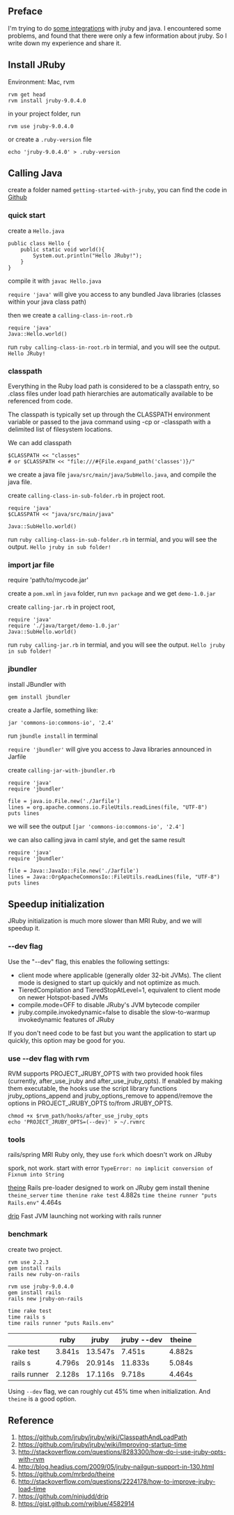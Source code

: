 ## Preface
I'm trying to do [some integrations](https://github.com/richfisher/jruby_activiti) with jruby and java. I encountered some problems, and found that there were only a few information about jruby. So I write down my experience and share it.

## Install JRuby
Environment: Mac, rvm

	rvm get head
	rvm install jruby-9.0.4.0
	
in your project folder, run
	
	rvm use jruby-9.0.4.0
	
or create a `.ruby-version` file

	echo 'jruby-9.0.4.0' > .ruby-version
	

## Calling Java
create a folder named `getting-started-with-jruby`, you can find the code in [Github](https://github.com/richfisher/getting-started-with-jruby)

### quick start
create a `Hello.java` 

	public class Hello {
		public static void world(){
			System.out.println("Hello JRuby!");
		}
	}

compile it with `javac Hello.java`

`require 'java'` will give you access to any bundled Java libraries (classes within your java class path) 

then we create a `calling-class-in-root.rb`

	require 'java'
	Java::Hello.world()

run `ruby calling-class-in-root.rb` in termial, and you will see the output. `Hello JRuby!`

### classpath
Everything in the Ruby load path is considered to be a classpath entry, so .class files under load path hierarchies are automatically available to be referenced from code.

The classpath is typically set up through the CLASSPATH environment variable or passed to the java command using -cp or -classpath with a delimited list of filesystem locations.

We can add classpath

	$CLASSPATH << "classes"
	# or $CLASSPATH << "file:///#{File.expand_path('classes')}/"


we create a java file `java/src/main/java/SubHello.java`, and compile the java file.

create `calling-class-in-sub-folder.rb` in project root.

	require 'java'
	$CLASSPATH << "java/src/main/java"

	Java::SubHello.world()

run `ruby calling-class-in-sub-folder.rb` in termial, and you will see the output. `Hello jruby in sub folder!`


### import jar file
require 'path/to/mycode.jar'

create a `pom.xml` in `java` folder, run `mvn package` and we get `demo-1.0.jar`

create `calling-jar.rb` in project root, 

	require 'java'
	require './java/target/demo-1.0.jar'
	Java::SubHello.world()

run `ruby calling-jar.rb` in termial, and you will see the output. `Hello jruby in sub folder!`


### jbundler
install JBundler with

	gem install jbundler

create a Jarfile, something like:

	jar 'commons-io:commons-io', '2.4'
	
run `jbundle install` in terminal

`require 'jbundler'` will give you access to Java libraries announced in Jarfile

create `calling-jar-with-jbundler.rb`

	require 'java'
	require 'jbundler'

	file = java.io.File.new('./Jarfile')
	lines = org.apache.commons.io.FileUtils.readLines(file, "UTF-8")
	puts lines

we will see the output `[jar 'commons-io:commons-io', '2.4']`

we can also calling java in caml style, and get the same result

	require 'java'
	require 'jbundler'
	
	file = Java::JavaIo::File.new('./Jarfile')
	lines = Java::OrgApacheCommonsIo::FileUtils.readLines(file, "UTF-8")
	puts lines

## Speedup initialization
JRuby initialization is much more slower than MRI Ruby, and we will speedup it.

### --dev flag
Use the "--dev" flag, this enables the following settings:

* client mode where applicable (generally older 32-bit JVMs). The client mode is designed to start up quickly and not optimize as much. 
* TieredCompilation and TieredStopAtLevel=1, equivalent to client mode on newer Hotspot-based JVMs
* compile.mode=OFF to disable JRuby's JVM bytecode compiler
* jruby.compile.invokedynamic=false to disable the slow-to-warmup invokedynamic features of JRuby

If you don't need code to be fast but you want the application to start up quickly, this option may be good for you.

### use --dev flag with rvm

RVM supports PROJECT_JRUBY_OPTS with two provided hook files (currently, after_use_jruby and after_use_jruby_opts). If enabled by making them executable, the hooks use the script library functions jruby_options_append and jruby_options_remove to append/remove the options in PROJECT_JRUBY_OPTS to/from JRUBY_OPTS.

	chmod +x $rvm_path/hooks/after_use_jruby_opts
	echo 'PROJECT_JRUBY_OPTS=(--dev)' > ~/.rvmrc

### tools
rails/spring MRI Ruby only, they use `fork` which doesn't work on JRuby

spork, not work. start with error `TypeError: no implicit conversion of Fixnum into String`

[theine](https://github.com/mrbrdo/theine) Rails pre-loader designed to work on JRuby
gem install thenine
`theine_server`
`time thenine rake test` 4.882s
`time theine runner "puts Rails.env"` 4.464s

[drip](https://github.com/ninjudd/drip) Fast JVM launching
not working with rails runner

### benchmark
create two project.

```
rvm use 2.2.3
gem install rails
rails new ruby-on-rails

rvm use jruby-9.0.4.0
gem install rails
rails new jruby-on-rails

time rake test
time rails s
time rails runner "puts Rails.env"
```

|            | ruby   | jruby   | jruby --dev | theine|
|------------|--------|---------|-------------|-------|
| rake test  | 3.841s | 13.547s | 7.451s      |4.882s |
| rails s    | 4.796s | 20.914s | 11.833s     |5.084s |
|rails runner| 2.128s | 17.116s | 9.718s      |4.464s |


Using `--dev` flag, we can roughly cut 45% time when initialization. And `theine` is a good option.


## Reference 
1. https://github.com/jruby/jruby/wiki/ClasspathAndLoadPath
2. https://github.com/jruby/jruby/wiki/Improving-startup-time
2. http://stackoverflow.com/questions/8283300/how-do-i-use-jruby-opts-with-rvm
3. http://blog.headius.com/2009/05/jruby-nailgun-support-in-130.html
4. https://github.com/mrbrdo/theine
5. http://stackoverflow.com/questions/2224178/how-to-improve-jruby-load-time
6. https://github.com/ninjudd/drip
7. https://gist.github.com/rwjblue/4582914